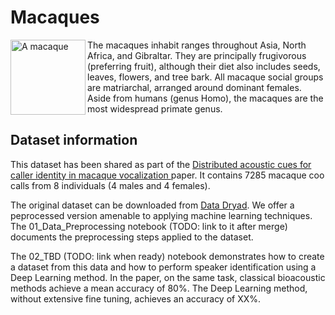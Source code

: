 # Macaques

<img src="https://upload.wikimedia.org/wikipedia/commons/4/43/Bonnet_macaque_%28Macaca_radiata%29_Photograph_By_Shantanu_Kuveskar.jpg" alt="A macaque" width="120" align="left">

The macaques inhabit ranges throughout Asia, North Africa, and Gibraltar. They are principally frugivorous (preferring fruit), although their diet also includes seeds, leaves, flowers, and tree bark. All macaque social groups are matriarchal, arranged around dominant females. Aside from humans (genus Homo), the macaques are the most widespread primate genus.


## Dataset information

This dataset has been shared as part of the [Distributed acoustic cues for caller identity in macaque vocalization
](https://www.ncbi.nlm.nih.gov/pmc/articles/PMC4806230/) paper. It contains 7285 macaque coo calls from 8 individuals (4 males and 4 females).

The original dataset can be downloaded from [Data Dryad](https://datadryad.org/stash/dataset/doi:10.5061/dryad.7f4p9). We offer a peprocessed version amenable to applying machine learning techniques. The 01_Data_Preprocessing notebook (TODO: link to it after merge) documents the preprocessing steps applied to the dataset.

The 02_TBD (TODO: link when ready) notebook demonstrates how to create a dataset from this data and how to perform speaker identification using a Deep Learning method. In the paper, on the same task, classical bioacoustic methods achieve a mean accuracy of 80%. The Deep Learning method, without extensive fine tuning, achieves an accuracy of XX%.
